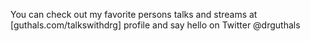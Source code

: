  You can check out my favorite persons  talks and streams at [guthals.com/talkswithdrg] profile and say hello  on Twitter @drguthals
